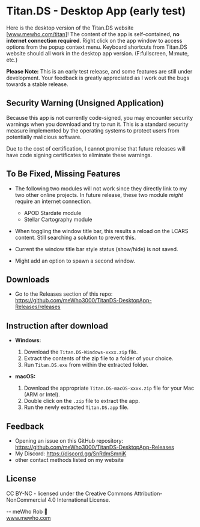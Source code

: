 # Titan.DS - Desktop App (early test)

Here is the desktop version of the Titan.DS website [www.mewho.com/titan]! The content of the app is self-contained, **no internet connection required**.
Right click on the app window to access options from the popup context menu.
Keyboard shortcuts from Titan.DS website should all work in the desktop app version. (F:fullscreen, M:mute, etc.)

**Please Note:** This is an early test release, and some features are still under development. Your feedback is greatly appreciated as I work out the bugs towards a stable release.



## Security Warning (Unsigned Application)

Because this app is not currently code-signed, you may encounter security warnings when you download and try to run it. This is a standard security measure implemented by the operating systems to protect users from potentially malicious software.

Due to the cost of certification, I cannot promise that future releases will have code signing certificates to eliminate these warnings.




## To Be Fixed, Missing Features

*   The following two modules will not work since they directly link to my two other online projects. In future release, these two module *might* require an internet connection.
    *   APOD Stardate module
    *   Stellar Cartography module

*   When toggling the window title bar, this results a reload on the LCARS content. Still searching a solution to prevent this.
*   Current the window title bar style status (show/hide) is not saved.
*   Might add an option to spawn a second window.



## Downloads

* Go to the Releases section of this repo:
https://github.com/meWho3000/TitanDS-DesktopApp-Releases/releases


## Instruction after download

*   **Windows:**
    1. Download the `Titan.DS-Windows-xxxx.zip` file.
    2. Extract the contents of the zip file to a folder of your choice.
    3. Run `Titan.DS.exe` from within the extracted folder.

*   **macOS:**
    1. Download the appropriate `Titan.DS-macOS-xxxx.zip` file for your Mac (ARM or Intel).
    2. Double click on the `.zip` file to extract the app.
    3. Run the newly extracted `Titan.DS.app` file.


## Feedback

*   Opening an issue on this GitHub repository: https://github.com/meWho3000/TitanDS-DesktopApp-Releases
*   My Discord: https://discord.gg/SnRdmSmnjK
*   other contact methods listed on my website


## License
CC BY-NC - licensed under the Creative Commons Attribution-NonCommercial 4.0 International License.


-- meWho Rob 🖖<br>
www.mewho.com
